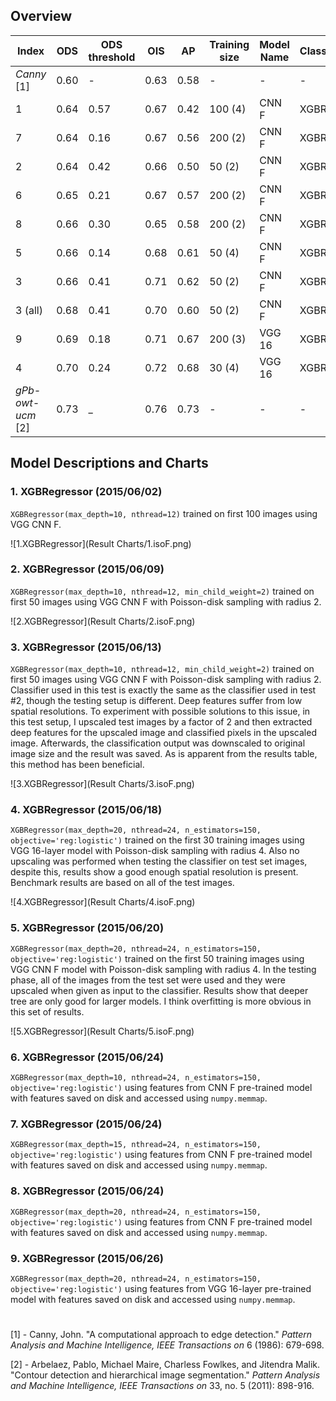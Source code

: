 ## Overview

| Index             | ODS  | ODS threshold | OIS  | AP   | Training size | Model Name | Classifier |
|-------------------|------|---------------|------|------|---------------|------------|------------|
| _Canny_ [1]       | 0.60 | -             | 0.63 | 0.58 | -             | -          | -          |
| 1                 | 0.64 | 0.57          | 0.67 | 0.42 | 100 (4)       | CNN F      | XGBR       |
| 7                 | 0.64 | 0.16          | 0.67 | 0.56 | 200 (2)       | CNN F      | XGBR       |
| 2                 | 0.64 | 0.42          | 0.66 | 0.50 | 50 (2)        | CNN F      | XGBR       |
| 6                 | 0.65 | 0.21          | 0.67 | 0.57 | 200 (2)       | CNN F      | XGBR       |
| 8                 | 0.66 | 0.30          | 0.65 | 0.58 | 200 (2)       | CNN F      | XGBR       |
| 5                 | 0.66 | 0.14          | 0.68 | 0.61 | 50 (4)        | CNN F      | XGBR       |
| 3                 | 0.66 | 0.41          | 0.71 | 0.62 | 50 (2)        | CNN F      | XGBR       |
| 3 (all)           | 0.68 | 0.41          | 0.70 | 0.60 | 50 (2)        | CNN F      | XGBR       |
| 9                 | 0.69 | 0.18          | 0.71 | 0.67 | 200 (3)       | VGG 16     | XGBR       |
| 4                 | 0.70 | 0.24          | 0.72 | 0.68 | 30 (4)        | VGG 16     | XGBR       |
| _gPb-owt-ucm_ [2] | 0.73 | _             | 0.76 | 0.73 | -             | -          | -          |

## Model Descriptions and Charts
### 1. XGBRegressor (2015/06/02)
`XGBRegressor(max_depth=10, nthread=12)` trained on first 100 images using VGG CNN F.

![1.XGBRegressor](Result Charts/1.isoF.png)

### 2. XGBRegressor (2015/06/09)
`XGBRegressor(max_depth=10, nthread=12, min_child_weight=2)` trained on first 50 images using VGG CNN F with Poisson-disk sampling with radius 2.

![2.XGBRegressor](Result Charts/2.isoF.png)

### 3. XGBRegressor (2015/06/13)
`XGBRegressor(max_depth=10, nthread=12, min_child_weight=2)` trained on first 50 images using VGG CNN F with Poisson-disk sampling with radius 2. Classifier used in this test is exactly the same as the classifier used in test #2, though the testing setup is different. Deep features suffer from low spatial resolutions. To experiment with possible solutions to this issue, in this test setup, I upscaled test images by a factor of 2 and then extracted deep features for the upscaled image and classified pixels in the upscaled image. Afterwards, the classification output was downscaled to original image size and the result was saved. As is apparent from the results table, this method has been beneficial.

![3.XGBRegressor](Result Charts/3.isoF.png)

### 4. XGBRegressor (2015/06/18)
`XGBRegressor(max_depth=20, nthread=24, n_estimators=150, objective='reg:logistic')` trained on the first 30 training images using VGG 16-layer model with Poisson-disk sampling with radius 4. Also no upscaling was performed when testing the classifier on test set images, despite this, results show a good enough spatial resolution is present. Benchmark results are based on all of the test images.

![4.XGBRegressor](Result Charts/4.isoF.png)

### 5. XGBRegressor (2015/06/20)
`XGBRegressor(max_depth=20, nthread=24, n_estimators=150, objective='reg:logistic')` trained on the first 50 training images using VGG CNN F model with Poisson-disk sampling with radius 4. In the testing phase, all of the images from the test set were used and they were upscaled when given as input to the classifier. Results show that deeper tree are only good for larger models. I think overfitting is more obvious in this set of results.

![5.XGBRegressor](Result Charts/5.isoF.png)


### 6. XGBRegressor (2015/06/24)
`XGBRegressor(max_depth=10, nthread=24, n_estimators=150, objective='reg:logistic')` using features from CNN F pre-trained model with features saved on disk and accessed using `numpy.memmap`.

### 7. XGBRegressor (2015/06/24)
`XGBRegressor(max_depth=15, nthread=24, n_estimators=150, objective='reg:logistic')` using features from CNN F pre-trained model with features saved on disk and accessed using `numpy.memmap`.

### 8. XGBRegressor (2015/06/24)
`XGBRegressor(max_depth=20, nthread=24, n_estimators=150, objective='reg:logistic')` using features from CNN F pre-trained model with features saved on disk and accessed using `numpy.memmap`.

### 9. XGBRegressor (2015/06/26)
`XGBRegressor(max_depth=20, nthread=24, n_estimators=150, objective='reg:logistic')` using features from VGG 16-layer pre-trained model with features saved on disk and accessed using `numpy.memmap`.

# 
[1] - Canny, John. "A computational approach to edge detection." _Pattern Analysis and Machine Intelligence, IEEE Transactions on_ 6 (1986): 679-698.

[2] - Arbelaez, Pablo, Michael Maire, Charless Fowlkes, and Jitendra Malik. "Contour detection and hierarchical image segmentation." _Pattern Analysis and Machine Intelligence, IEEE Transactions on_ 33, no. 5 (2011): 898-916.
